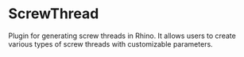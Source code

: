 # ScrewThread


Plugin for generating screw threads in Rhino. It allows users to create various types of screw threads with customizable parameters. 
